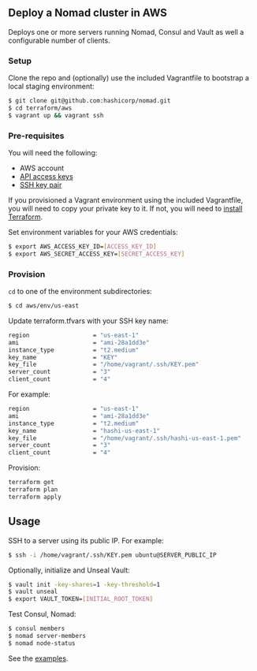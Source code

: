 ## Deploy a Nomad cluster in AWS

Deploys one or more servers running Nomad,  Consul and Vault as well a configurable number of clients.

### Setup

Clone the repo and (optionally) use the included Vagrantfile to bootstrap a local staging environment:

```bash
$ git clone git@github.com:hashicorp/nomad.git
$ cd terraform/aws
$ vagrant up && vagrant ssh
```

### Pre-requisites

You will need the following:

- AWS account
- [API access keys](http://aws.amazon.com/developers/access-keys/)
- [SSH key pair](http://docs.aws.amazon.com/AWSEC2/latest/UserGuide/ec2-key-pairs.html)

If you provisioned a Vagrant environment using the included Vagrantfile, you will need to copy your private key to it. If not, you will need to [install Terraform](https://www.terraform.io/intro/getting-started/install.html).

Set environment variables for your AWS credentials:

```bash
$ export AWS_ACCESS_KEY_ID=[ACCESS_KEY_ID]
$ export AWS_SECRET_ACCESS_KEY=[SECRET_ACCESS_KEY]
```

### Provision

`cd` to one of the environment subdirectories:

```bash
$ cd aws/env/us-east
```

Update terraform.tfvars with your SSH key name:

```bash
region                  = "us-east-1"
ami                     = "ami-28a1dd3e"
instance_type           = "t2.medium"
key_name                = "KEY"
key_file                = "/home/vagrant/.ssh/KEY.pem"
server_count            = "3"
client_count            = "4"
```
For example:

```bash
region                  = "us-east-1"
ami                     = "ami-28a1dd3e"
instance_type           = "t2.medium"
key_name                = "hashi-us-east-1"
key_file                = "/home/vagrant/.ssh/hashi-us-east-1.pem"
server_count            = "3"
client_count            = "4"
```

Provision:

```bash
terraform get
terraform plan
terraform apply
```

## Usage

SSH to a server using its public IP. For example:

```bash
$ ssh -i /home/vagrant/.ssh/KEY.pem ubuntu@SERVER_PUBLIC_IP
```

Optionally, initialize and Unseal Vault:

```bash
$ vault init -key-shares=1 -key-threshold=1
$ vault unseal
$ export VAULT_TOKEN=[INITIAL_ROOT_TOKEN]
```

Test Consul, Nomad:

```bash
$ consul members
$ nomad server-members
$ nomad node-status
```

See the [examples](../examples/README.md).

